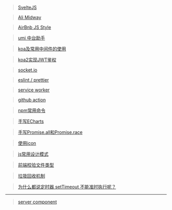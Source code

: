 > [SvelteJS](https://zhuanlan.zhihu.com/p/97825481)

> [Ali Midway](https://www.yuque.com/midwayjs/faas/quick_start)

> [AirBnb JS Style](https://github.com/airbnb/javascript)

> [umi 中台助手](https://dfocusgroup.github.io/generator-umi/)

> [koa及常用中间件的使用](https://juejin.cn/post/6914163421208412173#heading-7)

> [koa2实现JWT鉴权](https://juejin.cn/post/6921493257578872845)

> [socket.io](https://www.w3cschool.cn/socket/socket-odxe2egl.html)

> [eslint / prettier](https://zhuanlan.zhihu.com/p/80574300)

> [service worker](https://zhuanlan.zhihu.com/p/115243059)

> [github action](https://juejin.cn/post/6950799922178310152#heading-18)

> [npm常用命令](https://juejin.cn/post/6950817077670182943)

> [手写ECharts](https://juejin.cn/post/6950684708443258894)

> [手写Promise.all和Promise.race](https://juejin.cn/post/6976028030770610213)

> [使用icon](https://juejin.cn/post/6844903517564436493)

> [js常用设计模式](https://juejin.cn/user/632923402807534)

> [前端校验文件类型](https://juejin.cn/post/6971935704938971173)

> [垃圾回收机制](https://juejin.cn/post/6981588276356317214)

> [为什么都说定时器 setTimeout 不能准时执行呢？](https://juejin.cn/post/6982081539249012766)

--------------------------------------------------
> [server component](https://juejin.cn/post/6921981110083665934#heading-0)